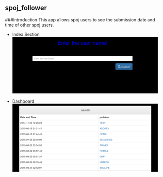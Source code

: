 ## spoj_follower

###Introduction 
This app allows spoj users to see the submission date and time of other spoj users.


* Index Section
![Index](/screenshots/index.png)


* Dashboard
![dashboard](/screenshots/dashboard.png)
